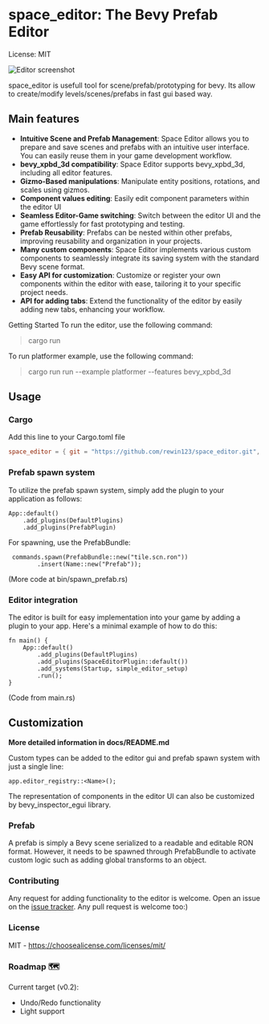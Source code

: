 # space_editor: The Bevy Prefab Editor
License: MIT 

![Editor screenshot](https://github.com/rewin123/space_editor/blob/main/docs/imgs/showcase.png)

space_editor is usefull tool for scene/prefab/prototyping for bevy.  Its allow to create/modify levels/scenes/prefabs in fast gui based way.
## Main features

- **Intuitive Scene and Prefab Management**: Space Editor allows you to prepare and save scenes and prefabs with an intuitive user interface. You can easily reuse them in your game development workflow. 
- **bevy_xpbd_3d compatibility**: Space Editor supports bevy_xpbd_3d, including all editor features. 
- **Gizmo-Based manipulations**: Manipulate entity positions, rotations, and scales using gizmos. 
- **Component values editing**: Easily edit component parameters within the editor UI 
- **Seamless Editor-Game switching**: Switch between the editor UI and the game effortlessly for fast prototyping and testing. 
- **Prefab Reusability**: Prefabs can be nested within other prefabs, improving reusability and organization in your projects. 
- **Many custom components**: Space Editor implements various custom components to seamlessly integrate its saving system with the standard Bevy scene format. 
- **Easy API for customization**: Customize or register your own components within the editor with ease, tailoring it to your specific project needs.
- **API for adding tabs**: Extend the functionality of the editor by easily adding new tabs, enhancing your workflow. 

Getting Started
To run the editor, use the following command:
> cargo run

To run platformer example, use the following command:
> cargo run run --example platformer --features bevy_xpbd_3d


## Usage

### Cargo

Add this line to your Cargo.toml file
```toml
space_editor = { git = "https://github.com/rewin123/space_editor.git", tag="v0.2" }
```

### Prefab spawn system
To utilize the prefab spawn system, simply add the plugin to your application as follows:
```
App::default()
    .add_plugins(DefaultPlugins)
    .add_plugins(PrefabPlugin)
```

For spawning, use the PrefabBundle:
```
 commands.spawn(PrefabBundle::new("tile.scn.ron"))
        .insert(Name::new("Prefab"));
```

(More code at bin/spawn_prefab.rs)


### Editor integration
The editor is built for easy implementation into your game by adding a plugin to your app. Here's a minimal example of how to do this:

```
fn main() {
    App::default()
        .add_plugins(DefaultPlugins)
        .add_plugins(SpaceEditorPlugin::default())
        .add_systems(Startup, simple_editor_setup)
        .run();
}
```

(Code from main.rs)

## Customization

**More detailed information in docs/README.md**

Custom types can be added to the editor gui and prefab spawn system with just a single line:

```
app.editor_registry::<Name>();
```
The representation of components in the editor UI can also be customized by bevy_inspector_egui library.

### Prefab
A prefab is simply a Bevy scene serialized to a readable and editable RON format. However, it needs to be spawned through PrefabBundle to activate custom logic such as adding global transforms to an object.

### Contributing
Any request for adding functionality to the editor is welcome. Open an issue on the [issue tracker](https://github.com/rewin123/space_editor/issues).
Any pull request is welcome too:) 

### License
MIT - https://choosealicense.com/licenses/mit/

### Roadmap 🗺️

Current target (v0.2):
- Undo/Redo functionality
- Light support

